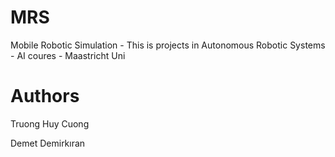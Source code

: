 # MRS
Mobile Robotic Simulation - This is projects in Autonomous Robotic Systems - AI coures - Maastricht Uni

# Authors
Truong Huy Cuong

Demet Demirkıran
